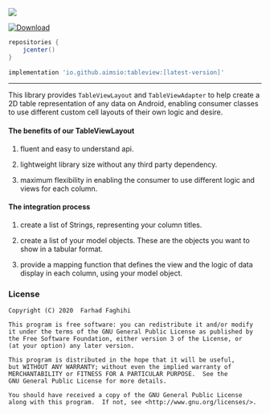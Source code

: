 ![](./art/demo.gif)

[ ![Download](https://api.bintray.com/packages/farhad/maven/tableview/images/download.svg) ](https://bintray.com/farhad/maven/tableview/_latestVersion)

```groovy
repositories {
	jcenter()
}
	
implementation 'io.github.aimsio:tableview:[latest-version]'
```
---

This library provides `TableViewLayout` and `TableViewAdapter` to help create a 2D table representation of any data on Android, enabling consumer classes to use
different custom cell layouts of their own logic and desire.

#### The benefits of our TableViewLayout

1. fluent and easy to understand api.

2. lightweight library size without any third party dependency.

3. maximum flexibility in enabling the consumer to use different logic and views for each column.


#### The integration process

1. create a list of Strings, representing your column titles.

2. create a list of your model objects. These are the objects you want to show in a tabular format.

3. provide a mapping function that defines the view and the logic of data display in each column, using your model object.


### License

    Copyright (C) 2020  Farhad Faghihi

    This program is free software: you can redistribute it and/or modify
    it under the terms of the GNU General Public License as published by
    the Free Software Foundation, either version 3 of the License, or
    (at your option) any later version.

    This program is distributed in the hope that it will be useful,
    but WITHOUT ANY WARRANTY; without even the implied warranty of
    MERCHANTABILITY or FITNESS FOR A PARTICULAR PURPOSE.  See the
    GNU General Public License for more details.

    You should have received a copy of the GNU General Public License
    along with this program.  If not, see <http://www.gnu.org/licenses/>.
